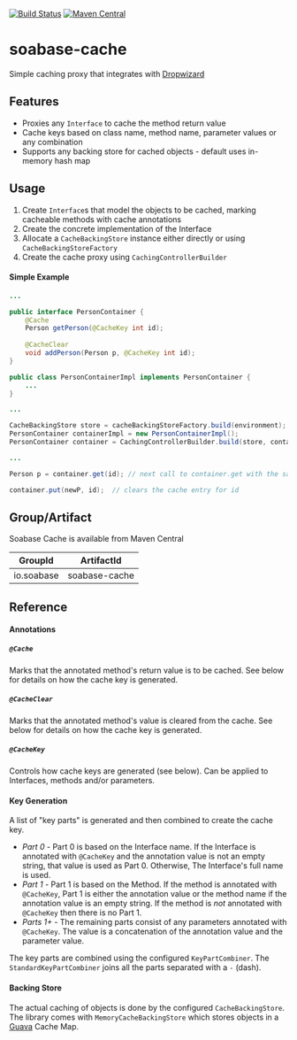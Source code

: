[![Build Status](https://travis-ci.org/soabase/soabase-cache.svg?branch=master)](https://travis-ci.org/soabase/soabase-cache)
[![Maven Central](https://img.shields.io/maven-central/v/io.soabase/soabase-cache.svg)](http://search.maven.org/#search%7Cga%7C1%7Cg%3A%22io.soabase%22%20AND%20a%3A%22soabase-cache%22)

# soabase-cache
Simple caching proxy that integrates with [Dropwizard](http://www.dropwizard.io/1.0.0/docs/)

## Features

* Proxies any `Interface` to cache the method return value
* Cache keys based on class name, method name, parameter values or any combination
* Supports any backing store for cached objects - default uses in-memory hash map

## Usage

1. Create `Interface`s that model the objects to be cached, marking cacheable methods with cache annotations
2. Create the concrete implementation of the Interface
3. Allocate a `CacheBackingStore` instance either directly or using `CacheBackingStoreFactory`
4. Create the cache proxy using `CachingControllerBuilder`

#### Simple Example

```java
...

public interface PersonContainer {
    @Cache
    Person getPerson(@CacheKey int id);
    
    @CacheClear
    void addPerson(Person p, @CacheKey int id);
}

public class PersonContainerImpl implements PersonContainer {
    ...
}

...

CacheBackingStore store = cacheBackingStoreFactory.build(environment);
PersonContainer containerImpl = new PersonContainerImpl();
PersonContainer container = CachingControllerBuilder.build(store, containerImpl, PersonContainer.class);

...

Person p = container.get(id); // next call to container.get with the same ID will be cached

container.put(newP, id);  // clears the cache entry for id
```

## Group/Artifact

Soabase Cache is available from Maven Central

| GroupId | ArtifactId |
| ------- | ---------- |
| io.soabase | soabase-cache |

## Reference

#### Annotations

##### `@Cache`
Marks that the annotated method's return value is to be cached. See below for details on how the cache key is generated.

##### `@CacheClear`
Marks that the annotated method's value is cleared from the cache. See below for details on how the cache key is generated.

##### `@CacheKey`
Controls how cache keys are generated (see below). Can be applied to Interfaces, methods and/or parameters.

#### Key Generation

A list of "key parts" is generated and then combined to create the cache key.

* *Part 0* - Part 0 is based on the Interface name. If the Interface is annotated with `@CacheKey` and the annotation value is not an empty string, that value is used as Part 0. Otherwise, The Interface's full name is used.
* *Part 1* - Part 1 is based on the Method. If the method is annotated with `@CacheKey`, Part 1 is either the annotation value or the method name if the annotation value is an empty string. If the method is _not_ annotated with `@CacheKey` then there is no Part 1.
* *Parts 1+* - The remaining parts consist of any parameters annotated with `@CacheKey`. The value is a concatenation of the annotation value and the parameter value.

The key parts are combined using the configured `KeyPartCombiner`. The `StandardKeyPartCombiner` joins all the parts separated with a `-` (dash).

#### Backing Store

The actual caching of objects is done by the configured `CacheBackingStore`. The library comes with `MemoryCacheBackingStore` which stores objects in a [Guava](https://github.com/google/guava) Cache Map. 
